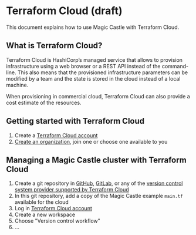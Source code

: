 # Terraform Cloud (draft)

This document explains how to use Magic Castle with Terraform Cloud.

## What is Terraform Cloud?

Terraform Cloud is HashiCorp’s managed service that allows to provision
infrastructure using a web browser or a REST API instead of the command-line. 
This also means that the provisioned infrastructure parameters can be modified
by a team and the state is stored in the cloud instead of a local machine.

When provisioning in commercial cloud, Terraform Cloud can also 
provide a cost estimate of the resources.

## 

## Getting started with Terraform Cloud

1. Create a [Terraform Cloud account](https://app.terraform.io/signup/account)
2. [Create an organization](https://app.terraform.io/app/organizations/new), join one or choose one available to you

## Managing a Magic Castle cluster with Terraform Cloud

1. Create a git repository in [GitHub](https://www.github.com/), [GitLab](https://www.gitlab.com/), 
or any of the [version control system provider supported by Terraform Cloud](https://www.terraform.io/docs/cloud/vcs/index.html)
2. In this git repository, add a copy of the Magic Castle example `main.tf` available for the cloud
4. Log in [Terraform Cloud account](https://app.terraform.io/signup/account)
5. Create a new workspace 
6. Choose "Version control workflow"
7. ...
